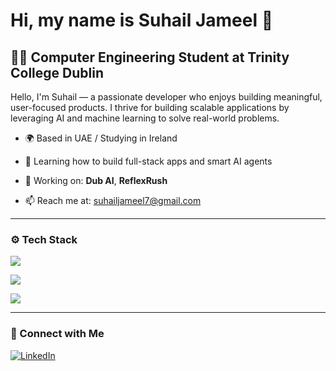 # Hi, my name is Suhail Jameel 👋

## 👨‍🎓 Computer Engineering Student at Trinity College Dublin

Hello, I'm Suhail — a passionate developer who enjoys building meaningful, user-focused products. I thrive for building scalable applications by leveraging AI and machine learning to solve real-world problems.

- 🌍 Based in UAE / Studying in Ireland  
- 🌱 Learning how to build full-stack apps and smart AI agents

- 💼 Working on: **Dub AI**, **ReflexRush**  
- 📫 Reach me at: [suhailjameel7@gmail.com](mailto:suhailjameel7@gmail.com)

---

### ⚙️ Tech Stack

<!-- 🧠 AI/ML -->
<p>
  <img src="https://skillicons.dev/icons?i=py,cpp,ts,tensorflow,pytorch,sklearn,opencv,langchain,huggingface" />
</p>

<!-- 🌐 Web Dev -->
<p>
  <img src="https://skillicons.dev/icons?i=html,css,js,react,nodejs,supabase" />
</p>

<!-- 🛠️ Tools -->
<p>
  <img src="https://skillicons.dev/icons?i=git" />
</p>

---

### 🔗 Connect with Me

[![LinkedIn](https://img.shields.io/badge/LinkedIn-blue?style=for-the-badge&logo=linkedin)](https://linkedin.com/in/suhail-jameel-34285b268)  

